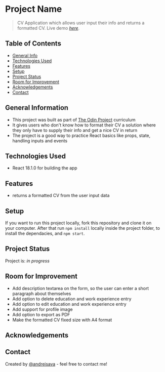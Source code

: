 # Project Name

> CV Application which allows user input their info and returns a formatted CV.
> Live demo [_here_](https://www.example.com). <!-- If you have the project hosted somewhere, include the link here. -->

## Table of Contents

- [General Info](#general-information)
- [Technologies Used](#technologies-used)
- [Features](#features)
- [Setup](#setup)
- [Project Status](#project-status)
- [Room for Improvement](#room-for-improvement)
- [Acknowledgements](#acknowledgements)
- [Contact](#contact)
<!-- * [License](#license) -->

## General Information

- This project was built as part of [The Odin Project](https://theodinproject.com) curriculum
- It gives users who don't know how to format their CV a solution where they only have to supply their info and get a nice CV in return
- The project is a good way to practice React basics like props, state, handling inputs and events

## Technologies Used

- React 18.1.0 for building the app

## Features

- returns a formatted CV from the user input data

## Setup

If you want to run this project locally, fork this repository and clone it on your computer. After that run `npm install` locally inside the project folder, to install the dependacies, and `npm start`.

## Project Status

Project is: _in progress_

## Room for Improvement

- Add description textarea on the form, so the user can enter a short paragraph about themselves
- Add option to delete education and work experience entry
- Add option to edit education and work experience entry
- Add support for profile image
- Add option to export as PDF
- Make the formatted CV fixed size with A4 format

## Acknowledgements

## Contact

Created by [@andreisava](https://savawebdev.github.io/portfolio-v2/) - feel free to contact me!
